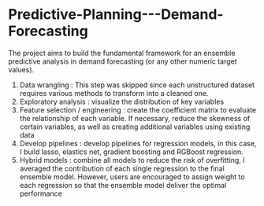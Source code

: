 # Predictive-Planning---Demand-Forecasting

The project aims to build the fundamental framework for an ensemble predictive analysis in demand forecasting (or any other numeric target values).

1.	Data wrangling : This step was skipped since each unstructured dataset requires various methods to transform into a cleaned one.
2.	Exploratory analysis : visualize the distribution of key variables
3.	Feature selection / engineering : create the coefficient matrix to evaluate the relationship of each variable. If necessary, reduce the skewness of certain variables, as well as creating additional variables using existing data
4.	Develop pipelines : develop pipelines for regression models, in this case, I build lasso, elastics net, gradient boosting and RGBoost regression. 
5.	Hybrid models : combine all models to reduce the risk of overfitting, I averaged the contribution of each single regression to the final ensemble model. However, users are encouraged to assign weight to each regression so that the ensemble model deliver the optimal performance
